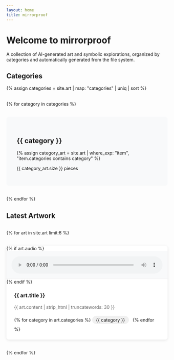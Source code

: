 ```yaml
---
layout: home
title: mirrorproof
---
```


# Welcome to mirrorproof

A collection of AI-generated art and symbolic explorations, organized by categories and automatically generated from the file system.

## Categories

{% assign categories = site.art | map: "categories" | uniq | sort %}
<div class="category-grid">
  {% for category in categories %}
    <a href="{{ '/categories/' | append: category | downcase | relative_url }}" class="category-card">
      <h2>{{ category }}</h2>
      {% assign category_art = site.art | where_exp: "item", "item.categories contains category" %}
      <p>{{ category_art.size }} pieces</p>
    </a>
  {% endfor %}
</div>

## Latest Artwork

<div class="art-grid">
  {% for art in site.art limit:6 %}
    <div class="art-card">
      {% if art.audio %}
        <div class="audio-preview">
          <audio controls>
            <source src="{{ art.audio | relative_url }}" type="audio/mpeg">
          </audio>
        </div>
      {% endif %}
      <div class="art-content">
        <h3><a href="{{ art.url | relative_url }}">{{ art.title }}</a></h3>
        <div class="art-excerpt">
          {{ art.content | strip_html | truncatewords: 30 }}
        </div>
        <div class="art-categories">
          {% for category in art.categories %}
            <a href="{{ '/categories/' | append: category | downcase | relative_url }}" class="category-tag">{{ category }}</a>
          {% endfor %}
        </div>
      </div>
    </div>
  {% endfor %}
</div>

<style>
.category-grid {
  display: grid;
  grid-template-columns: repeat(auto-fill, minmax(250px, 1fr));
  gap: 2rem;
  margin: 2rem 0;
}

.category-card {
  background: #f8f9fa;
  padding: 2rem;
  border-radius: 8px;
  text-decoration: none;
  color: inherit;
  transition: transform 0.3s ease, box-shadow 0.3s ease;
}

.category-card:hover {
  transform: translateY(-5px);
  box-shadow: 0 4px 12px rgba(0,0,0,0.1);
}

.art-grid {
  display: grid;
  grid-template-columns: repeat(auto-fill, minmax(400px, 1fr));
  gap: 2rem;
  margin: 2rem 0;
}

.art-card {
  background: white;
  border-radius: 8px;
  overflow: hidden;
  box-shadow: 0 2px 8px rgba(0,0,0,0.1);
  transition: transform 0.3s ease;
  display: flex;
  flex-direction: column;
}

.art-card:hover {
  transform: translateY(-5px);
}

.audio-preview {
  padding: 1rem;
  background: #f8f9fa;
  border-bottom: 1px solid #eee;
}

.audio-preview audio {
  width: 100%;
}

.art-content {
  padding: 1.5rem;
}

.art-card h3 {
  margin: 0 0 1rem 0;
}

.art-card h3 a {
  color: inherit;
  text-decoration: none;
}

.art-excerpt {
  color: #666;
  margin-bottom: 1rem;
  line-height: 1.6;
}

.art-categories {
  margin-top: auto;
}

.category-tag {
  display: inline-block;
  background: #f0f0f0;
  padding: 0.25rem 0.75rem;
  border-radius: 15px;
  font-size: 0.875rem;
  margin-right: 0.5rem;
  margin-bottom: 0.5rem;
  text-decoration: none;
  color: inherit;
  transition: background 0.3s ease;
}

.category-tag:hover {
  background: #e0e0e0;
}
</style> 
